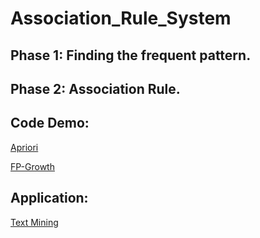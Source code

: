 # Association_Rule_System

## Phase 1: Finding the frequent pattern.

## Phase 2: Association Rule.

## Code Demo:

[ Apriori ](https://github.com/DoNCCong/Association_Rule_System/blob/main/Apriori%20Algorithm.ipynb)

[FP-Growth](https://github.com/DoNCCong/Association_Rule_System/blob/main/FP-Growth.ipynb)


## Application:
[Text Mining](https://github.com/DoNCCong/Association_Rule_System/blob/main/Text%20Mining%20with%20Association%20Rule.ipynb)
